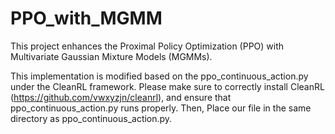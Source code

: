 # PPO_with_MGMM
This project enhances the Proximal Policy Optimization (PPO) with Multivariate Gaussian Mixture Models (MGMMs).

This implementation is modified based on the ppo_continuous_action.py under the CleanRL framework. Please make sure to correctly install CleanRL (https://github.com/vwxyzjn/cleanrl), and ensure that ppo_continuous_action.py runs properly. Then, Place our file in the same directory as ppo_continuous_action.py.
